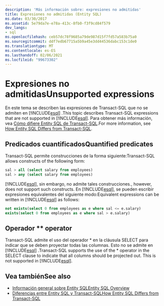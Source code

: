 ```yaml
---
description: 'Más información sobre: expresiones no admitidas'
title: Expresiones no admitidas (Entity SQL)
ms.date: 03/30/2017
ms.assetid: 5e79da7e-e78a-413c-8fb0-f3f9cd84f579
dev_langs:
- sql
ms.openlocfilehash: ceb57dc78f9685a79de987d15f7fd57a583b75a0
ms.sourcegitcommit: ddf7edb67715a5b9a45e3dd44536dabc153c1de0
ms.translationtype: MT
ms.contentlocale: es-ES
ms.lasthandoff: 02/06/2021
ms.locfileid: "99673302"
---
```

# <a name="unsupported-expressions"></a><span data-ttu-id="93c0a-103">Expresiones no admitidas</span><span class="sxs-lookup"><span data-stu-id="93c0a-103">Unsupported expressions</span></span>

<span data-ttu-id="93c0a-104">En este tema se describen las expresiones de Transact-SQL que no se admiten en [!INCLUDE[esql](../../../../../../includes/esql-md.md)] .</span><span class="sxs-lookup"><span data-stu-id="93c0a-104">This topic describes Transact-SQL expressions that are not supported in [!INCLUDE[esql](../../../../../../includes/esql-md.md)].</span></span> <span data-ttu-id="93c0a-105">Para obtener más información, vea [Cómo difiere Entity SQL de Transact-SQL](how-entity-sql-differs-from-transact-sql.md).</span><span class="sxs-lookup"><span data-stu-id="93c0a-105">For more information, see [How Entity SQL Differs from Transact-SQL](how-entity-sql-differs-from-transact-sql.md).</span></span>

## <a name="quantified-predicates"></a><span data-ttu-id="93c0a-106">Predicados cuantificados</span><span class="sxs-lookup"><span data-stu-id="93c0a-106">Quantified predicates</span></span>

<span data-ttu-id="93c0a-107">Transact-SQL permite construcciones de la forma siguiente:</span><span class="sxs-lookup"><span data-stu-id="93c0a-107">Transact-SQL allows constructs of the following form:</span></span>

```sql
sal > all (select salary from employees)
sal > any (select salary from employees)
```

[!INCLUDE[esql](../../../../../../includes/esql-md.md)]<span data-ttu-id="93c0a-108">, sin embargo, no admite tales construcciones.</span><span class="sxs-lookup"><span data-stu-id="93c0a-108">, however, does not support such constructs.</span></span> <span data-ttu-id="93c0a-109">En [!INCLUDE[esql](../../../../../../includes/esql-md.md)], se pueden escribir expresiones equivalentes del siguiente modo:</span><span class="sxs-lookup"><span data-stu-id="93c0a-109">Equivalent expressions can be written in [!INCLUDE[esql](../../../../../../includes/esql-md.md)] as follows:</span></span>

```sql
not exists(select 0 from employees as e where sal <= e.salary)
exists(select 0 from employees as e where sal > e.salary)
```

## <a name="-operator"></a><span data-ttu-id="93c0a-110">Operador \*</span><span class="sxs-lookup"><span data-stu-id="93c0a-110">\* operator</span></span>

<span data-ttu-id="93c0a-111">Transact-SQL admite el uso del operador \* en la cláusula SELECT para indicar que se deben proyectar todas las columnas. Esto no se admite en [!INCLUDE[esql](../../../../../../includes/esql-md.md)] .</span><span class="sxs-lookup"><span data-stu-id="93c0a-111">Transact-SQL supports the use of the \* operator in the SELECT clause to indicate that all columns should be projected out. This is not supported in [!INCLUDE[esql](../../../../../../includes/esql-md.md)].</span></span>

## <a name="see-also"></a><span data-ttu-id="93c0a-112">Vea también</span><span class="sxs-lookup"><span data-stu-id="93c0a-112">See also</span></span>

- [<span data-ttu-id="93c0a-113">Información general sobre Entity SQL</span><span class="sxs-lookup"><span data-stu-id="93c0a-113">Entity SQL Overview</span></span>](entity-sql-overview.md)
- [<span data-ttu-id="93c0a-114">Diferencias entre Entity SQL y Transact-SQL</span><span class="sxs-lookup"><span data-stu-id="93c0a-114">How Entity SQL Differs from Transact-SQL</span></span>](how-entity-sql-differs-from-transact-sql.md)
